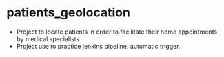# patients_geolocation
* Project to locate patients in order to facilitate their home appointments by medical specialists
* Project use to practice jenkins pipeline. automatic trigger.
